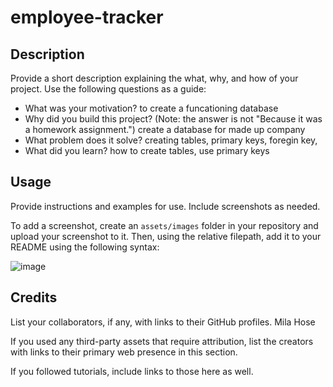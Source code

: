 # employee-tracker

## Description

Provide a short description explaining the what, why, and how of your project. Use the following questions as a guide:

- What was your motivation? to create a funcationing database
- Why did you build this project? (Note: the answer is not "Because it was a homework assignment.") create a database for made up company 
- What problem does it solve? creating tables, primary keys, foregin key, 
- What did you learn? how to create tables, use primary keys 

## Usage

Provide instructions and examples for use. Include screenshots as needed.

To add a screenshot, create an `assets/images` folder in your repository and upload your screenshot to it. Then, using the relative filepath, add it to your README using the following syntax:

![image](https://github.com/KCGSWAGG/Employee-tracker/assets/129568159/710bc8d4-1865-4030-8859-ed68e101729e)


## Credits

List your collaborators, if any, with links to their GitHub profiles.
Mila Hose

If you used any third-party assets that require attribution, list the creators with links to their primary web presence in this section.

If you followed tutorials, include links to those here as well.


